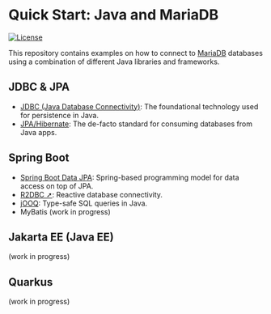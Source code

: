 # Quick Start: Java and MariaDB

[![License](https://img.shields.io/badge/License-MIT-blue.svg?style=plastic)](https://opensource.org/licenses/MIT)

This repository contains examples on how to connect to [MariaDB](https://mariadb.com) databases using a combination of different Java libraries and frameworks.

## JDBC & JPA

- [JDBC (Java Database Connectivity)](jdbc/): The foundational technology used for persistence in Java.
- [JPA/Hibernate](jpa-hibernate): The de-facto standard for consuming databases from Java apps.

## Spring Boot

- [Spring Boot Data JPA](spring-boot-jpa/): Spring-based programming model for data access on top of JPA.
- [R2DBC ➚](https://github.com/mariadb-developers/reactive-programming-java-examples): Reactive database connectivity.
- [jOOQ](spring-boot-jooq/): Type-safe SQL queries in Java.
- MyBatis (work in progress)

## Jakarta EE (Java EE)

(work in progress)

## Quarkus

(work in progress)